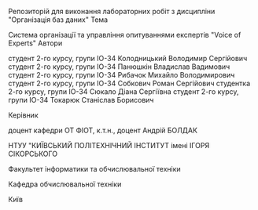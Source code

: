 Репозиторій для виконання лабораторних робіт з дисципліни "Організація баз даних"
Тема

Система організації та управління опитуваннями експертів "Voice of Experts"
Автори

студент 2-го курсу, групи ІО-34 Колодницький Володимир Сергійович
студент 2-го курсу, групи ІО-34 Панюшкін Владислав Вадимович
студент 2-го курсу, групи ІО-34 Рибачок Михайло Володимирович
студент 2-го курсу, групи ІО-34 Собкович Роман Сергійович
студентка 2-го курсу, групи ІО-34 Сюкало Діана Сергіївна
студент 2-го курсу, групи ІО-34 Токарюк Станіслав Борисович


Керівник

доцент кафедри ОТ ФІОТ, к.т.н., доцент Андрій БОЛДАК

НТУУ "КИЇВСЬКИЙ ПОЛІТЕХНІЧНИЙ ІНСТИТУТ імені ІГОРЯ СІКОРСЬКОГО

Факультет інформатики та обчислювальної техніки

Кафедра обчислювальної техніки

Київ
